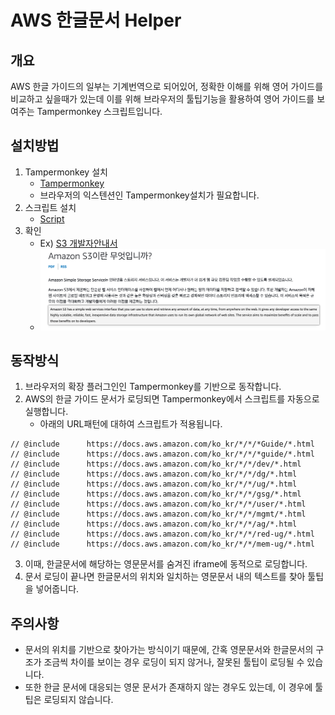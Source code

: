# AWS 한글문서 Helper
## 개요
AWS 한글 가이드의 일부는 기계번역으로 되어있어, 정확한 이해를 위해 영어 가이드를 비교하고 싶을때가 있는데 이를 위해 브라우저의 툴팁기능을 활용하여 영어 가이드를 보여주는 Tampermonkey 스크립트입니다.

## 설치방법
1. Tampermonkey 설치
    - [Tampermonkey](https://www.tampermonkey.net/)
    - 브라우저의 익스텐션인 Tampermonkey설치가 필요합니다.
2. 스크립트 설치
    - [Script](https://raw.githubusercontent.com/skipio11/tampermonkey/master/aws-doc-eng-tooltip-appender/aws-doc-eng-tooltip-appender.user.js)
3. 확인
    - Ex) [S3 개발자안내서](https://docs.aws.amazon.com/ko_kr/AmazonS3/latest/dev/Welcome.html)
    - ![](./caputre-s3-01.png?raw=true)

## 동작방식
1. 브라우저의 확장 플러그인인 Tampermonkey를 기반으로 동작합니다.
2. AWS의 한글 가이드 문서가 로딩되면 Tampermonkey에서 스크립트를 자동으로 실행합니다.
   - 아래의 URL패턴에 대하여 스크립트가 적용됩니다.
```
// @include      https://docs.aws.amazon.com/ko_kr/*/*/*Guide/*.html
// @include      https://docs.aws.amazon.com/ko_kr/*/*/*guide/*.html
// @include      https://docs.aws.amazon.com/ko_kr/*/*/dev/*.html
// @include      https://docs.aws.amazon.com/ko_kr/*/*/dg/*.html
// @include      https://docs.aws.amazon.com/ko_kr/*/*/ug/*.html
// @include      https://docs.aws.amazon.com/ko_kr/*/*/gsg/*.html
// @include      https://docs.aws.amazon.com/ko_kr/*/*/user/*.html
// @include      https://docs.aws.amazon.com/ko_kr/*/*/mgmt/*.html
// @include      https://docs.aws.amazon.com/ko_kr/*/*/ag/*.html
// @include      https://docs.aws.amazon.com/ko_kr/*/*/red-ug/*.html
// @include      https://docs.aws.amazon.com/ko_kr/*/*/mem-ug/*.html
```
3. 이때, 한글문서에 해당하는 영문문서를 숨겨진 iframe에 동적으로 로딩합니다.
4. 문서 로딩이 끝나면 한글문서의 위치와 일치하는 영문문서 내의 텍스트를 찾아 툴팁을 넣어줍니다.

## 주의사항
- 문서의 위치를 기반으로 찾아가는 방식이기 때문에, 간혹 영문문서와 한글문서의 구조가 조금씩 차이를 보이는 경우 로딩이 되지 않거나, 잘못된 툴팁이 로딩될 수 있습니다.
- 또한 한글 문서에 대응되는 영문 문서가 존재하지 않는 경우도 있는데, 이 경우에 툴팁은 로딩되지 않습니다.